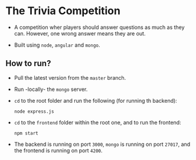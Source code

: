 # The Trivia Competition

- A competition wher players should answer questions as much as they can. However, one wrong answer means they are out.

- Built using `node`, `angular` and `mongo`.



## How to run?

- Pull the latest version from the `master` branch.
- Run -locally- the `mongo` server.
- `cd` to the root folder and run the following (for running th backend):

    ```
    node express.js
    ```

- `cd` to the `frontend` folder within the root one, and to run the frontend:

    ```
    npm start
    ```

- The backend is running on port `3000`, `mongo` is running on port `27017`, and the frontend is running on port `4200`.

